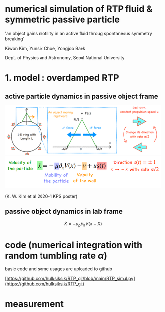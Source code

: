 # numerical simulation of RTP fluid & symmetric passive particle

'an object gains motility in an active fluid throug spontaneous symmetry breaking'

Kiwon Kim, Yunsik Choe, Yongjoo Baek

Dept. of Physics and Astronomy, Seoul National University

# 1. model : overdamped RTP

## active particle dynamics in passive object frame

![model](./image/model.png)
![dynamics](./image/dynamics.png)

(K. W. Kim et al 2020-1 KPS poster)

## passive object dynamics in lab frame

$$\dot{X} = -\mu_p \partial_{X}{V(x-X)}$$

# code (numerical integration with random tumbling rate $\alpha$)

basic code and some usages are uploaded to github

[https://github.com/hulksiksik/RTP_git/blob/main/RTP_simul.py](https://github.com/hulksiksik/RTP_git)

# measurement

